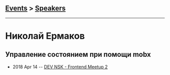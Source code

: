 ## [Events](../README.md) > [Speakers](../speakers.md)
---

# Николай Ермаков

## Управление состоянием при помощи mobx
- 2018 Apr 14 -- [DEV NSK - Frontend Meetup 2](https://www.youtube.com/watch?v=fQMWwUWdLdo)    
